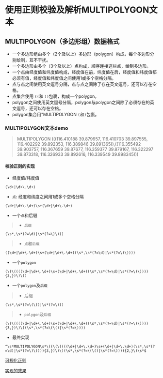 # 使用正则校验及解析MULTIPOLYGON文本

## MULTIPOLYGON（多边形组）数据格式
- 一个多边形组由多个（2个及以上）多边形（polygon）构成，每个多边形分别绘制，互不干扰。
- 一个多边形由多个（3个及以上）点构成，顺序连接这些点，绘制多边形。
- 一个点由经度值和纬度值构成，经度值在前，纬度值在后，经度值和纬度值都必须有值，经度值和纬度值之间使用1或多个空格分隔。
- 点与点之间使用英文逗号分隔，点与点之间除了存在英文逗号，还可以存在空格。
- 点集合使用 `((`和 `))`包裹，构成一个polygon。
- polygon之间使用英文逗号分隔，polygon与polygon之间除了必须存在的英文逗号，还可以存在空格。
- polygon集合用"MULTIPOLYGON `(`和`)`包裹。


### MULTIPOLYGON文本demo
> MULTIPOLYGON (((116.410188 39.879957, 116.410703 39.897555, 116.402292 39.892353, 116.389846 39.891365)),((116.355492 39.903757, 116.367659 39.87677, 116.359377 39.879167, 116.322297 39.873318, 116.326933 39.892616, 116.339549 39.898345)))

#### 校验正则的实现
- 经度值/纬度值
```
(\d+|\d+\.\d+)
```
- `点`: 经度和纬度之间用1或多个空格分隔
```
(\d+|\d+\.\d+)\s+(\d+|\d+\.\d+)
```
- 一个`点`和后缀
> - `后缀`
```
(\s*,\s*(?=\d)|\s*(?=\)\)))
```
> - `点`和`后缀`
```
((\d+|\d+\.\d+)\s+(\d+|\d+\.\d+)(\s*,\s*(?=\d)|\s*(?=\)\))))
```
- 一个`polygon`
```
(\(\((((\d+|\d+\.\d+)\s+(\d+|\d+\.\d+)(\s*,\s*(?=\d)|\s*(?=\)\)))){3,})\)\))
```
- 一个`polygon`及`后缀` 
>- 后缀
```
(\s*,\s*(?=\(\()|\s*(?=\)))
```
>- `polygon`及`后缀` 
```
(\(\((((\d+|\d+\.\d+)\s+(\d+|\d+\.\d+)(\s*,\s*(?=\d)|\s*(?=\)\)))){3,})\)\)(\s*,\s*(?=\(\()|\s*(?=\))))
```

- 最终实现
```
^\s*MULTIPOLYGON\s*\((\(\((((\d+|\d+\.\d+)\s+(\d+|\d+\.\d+)(\s*,\s*(?=\d)|\s*(?=\)\)))){3,})\)\)(\s*,\s*(?=\(\()|\s*(?=\)))){2,}\)\s*$
```

[可视化正则](https://regexper.com/#%5E%5Cs*MULTIPOLYGON%5Cs*%5C%28%28%5C%28%5C%28%28%28%28%5Cd%2B%7C%5Cd%2B%5C.%5Cd%2B%29%5Cs%2B%28%5Cd%2B%7C%5Cd%2B%5C.%5Cd%2B%29%28%5Cs*%2C%5Cs*%28%3F%3D%5Cd%29%7C%5Cs*%28%3F%3D%5C%29%5C%29%29%29%29%7B3%2C%7D%29%5C%29%5C%29%28%5Cs*%2C%5Cs*%28%3F%3D%5C%28%5C%28%29%7C%5Cs*%28%3F%3D%5C%29%29%29%29%7B2%2C%7D%5C%29%5Cs*%24)

[实现的效果](http://senmao.gitee.io/geo-text-visualization/#/multipolygonParse)